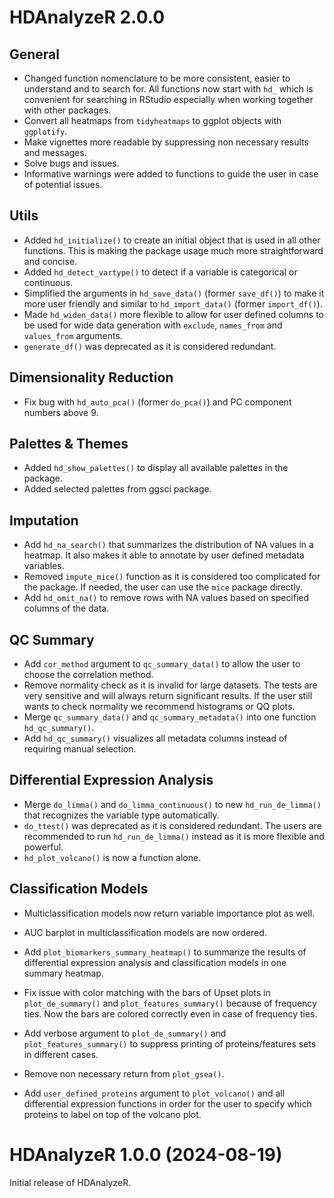 # HDAnalyzeR 2.0.0 

## General
- Changed function nomenclature to be more consistent, easier to understand and to search for. 
All functions now start with `hd_` which is convenient for searching in RStudio especially when 
working together with other packages.
- Convert all heatmaps from `tidyheatmaps` to ggplot objects with `ggplotify`.
- Make vignettes more readable by suppressing non necessary results and messages.
- Solve bugs and issues.
- Informative warnings were added to functions to guide the user in case of potential issues.

## Utils
- Added `hd_initialize()` to create an initial object that is used in all other functions. This is making the package usage much more straightforward and concise.
- Added `hd_detect_vartype()` to detect if a variable is categorical or continuous.
- Simplified the arguments in `hd_save_data()` (former `save_df()`) to make it more user friendly and similar to `hd_import_data()` (former `import_df()`).
- Made `hd_widen_data()` more flexible to allow for user defined columns to be used for wide data generation with `exclude`, `names_from` and `values_from` arguments.
- `generate_df()` was deprecated as it is considered redundant.

## Dimensionality Reduction
- Fix bug with `hd_auto_pca()` (former `do_pca()`) and PC component numbers above 9.

## Palettes & Themes
- Added `hd_show_palettes()` to display all available palettes in the package.
- Added selected palettes from ggsci package.

## Imputation
- Add `hd_na_search()` that summarizes the distribution of NA values in a heatmap. It also makes it able to annotate by user defined metadata variables.
- Removed `impute_mice()` function as it is considered too complicated for the package. If needed, the user can use the `mice` package directly.
- Add `hd_omit_na()` to remove rows with NA values based on specified columns of the data.

## QC Summary
- Add `cor_method` argument to `qc_summary_data()` to allow the user to choose the correlation method.
- Remove normality check as it is invalid for large datasets. The tests are very sensitive and will always return significant results. If the user still wants to check normality we recommend histograms or QQ plots.
- Merge `qc_summary_data()` and `qc_summary_metadata()` into one function `hd_qc_summary()`.
- Add `hd_qc_summary()` visualizes all metadata columns instead of requiring manual selection.

## Differential Expression Analysis
- Merge `do_limma()` and `do_limma_continuous()` to new `hd_run_de_limma()` that recognizes the variable type automatically.
- `do_ttest()` was deprecated as it is considered redundant. The users are recommended to run `hd_run_de_limma()` instead as it is more flexible and powerful.
- `hd_plot_volcano()` is now a function alone.

## Classification Models
- Multiclassification models now return variable importance plot as well.
- AUC barplot in multiclassification models are now ordered.


- Add `plot_biomarkers_summary_heatmap()` to summarize the results of differential expression analysis and classification models in one summary heatmap.
- Fix issue with color matching with the bars of Upset plots in `plot_de_summary()` and `plot_features_summary()` because of frequency ties. Now the bars are colored correctly even in case of frequency ties. 
- Add verbose argument to `plot_de_summary()` and `plot_features_summary()` to suppress printing of proteins/features sets in different cases.

- Remove non necessary return from `plot_gsea()`.
- Add `user_defined_proteins` argument to `plot_volcano()` and all differential expression functions in order for the user to specify which proteins to label on top of the volcano plot.


# HDAnalyzeR 1.0.0 (2024-08-19)

Initial release of HDAnalyzeR.
